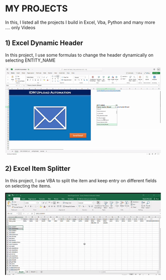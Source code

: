 MY PROJECTS
===========

In this, I listed all the projects I build in Excel, Vba, Python and many more .... only Videos

## 1) Excel Dynamic Header
In this project, I use some formulas to change the header dynamically on selecting ENTITY_NAME

[![WATCH Excel Dynamic Header](https://github.com/deepumondal1/MyProjects/blob/master/videos/UPLOAD%20Automation_COMPRESS.gif)](https://github.com/deepumondal1/MyProjects/blob/master/videos/UPLOAD%20Automation_COMPRESS.mp4)

## 2) Excel Item Splitter
In this project, I use VBA to split the item and keep entry on different fields on selecting the items.

[![WATCH Excel Dynamic Header](https://github.com/deepumondal1/MyProjects/blob/master/videos/Item%20Project2.gif)](https://github.com/deepumondal1/MyProjects/blob/master/videos/Item%20Project2.mp4)
